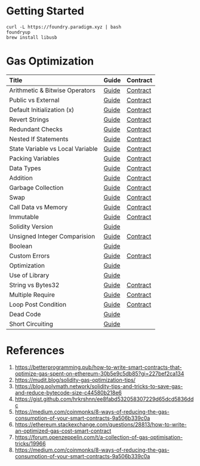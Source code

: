 # Getting Started

    curl -L https://foundry.paradigm.xyz | bash
    foundryup
    brew install libusb

# Gas Optimization

| Title                            | Guide                              | Contract                            |
| :------------------------------- | :--------------------------------- | :---------------------------------- |
| Arithmetic & Bitwise Operators   | [Guide](docs/Arithmetic.md)        | [Contract](src/Arithmetic.sol)      |
| Public vs External               | [Guide](docs/PublicExternal.md)    | [Contract](src/PublicExternal.sol)  |
| Default Initialization (x)       | [Guide](docs/DefaultInit.md)       | [Contract](src/DefaultInit.sol)     | 
| Revert Strings                   | [Guide](docs/RevertString.md)      | [Contract](src/RevertString.sol)    |  
| Redundant Checks                 | [Guide](docs/RedundantCheck.md)    | [Contract](src/RedundantCheck.sol)  |
| Nested If Statements             | [Guide](docs/NestedIf.md)          | [Contract](src/NestedIf.sol)        |  
| State Variable vs Local Variable | [Guide](docs/Array.md)             | [Contract](src/ArrayLength.sol)     |    
| Packing Variables                | [Guide](docs/PackVariables.md)     | [Contract](src/PackVariables.sol)   |  
| Data Types                       | [Guide](docs/DataType.md)          | [Contract](src/DataType.sol)        |
| Addition                         | [Guide](docs/Addition.md)          | [Contract](src/Addition.sol)        |    
| Garbage Collection               | [Guide](docs/GarbageCollection.md) | [Contract](src/GC.sol)              | 
| Swap                             | [Guide](docs/Swap.md)              | [Contract](src/Swap.sol)            | 
| Call Data vs Memory              | [Guide](docs/CDMem.md)             | [Contract](src/CDMem.sol)           |    
| Immutable                        | [Guide](docs/Immutable.md)         | [Contract](src/Immutable.sol)       |    
| Solidity Version                 | [Guide](docs/SolidityVersion.md)   |                                     |     
| Unsigned Integer Comparision     | [Guide](docs/CompareZero.md)       | [Contract](src/CompareZero.sol)     |   
| Boolean                          | [Guide](docs/Boolean.md)           |                                     |  
| Custom Errors                    | [Guide](docs/CustomError.md)       | [Contract](src/CustomError.sol)     |   
| Optimization                     | [Guide](docs/Optimization.md)      |                                     |    
| Use of Library                   | [Guide](docs/Library.md)           |                                     |                                     
| String vs Bytes32                | [Guide](docs/StringBytes.md)       | [Contract](src/StringBytes.sol)     |   
| Multiple Require                 | [Guide](docs/MultipleRequire.md)   | [Contract](src/MultipleRequire.sol) |  
| Loop Post Condition              | [Guide](docs/LoopPost.md)          | [Contract](src/LoopPost.sol)        |   
| Dead Code                        | [Guide](docs/DeadCode.md)          |                                     |                                     
| Short Circuiting                 | [Guide](docs/ShortCircuiting.md)   |                                     |                                     

# References

1. https://betterprogramming.pub/how-to-write-smart-contracts-that-optimize-gas-spent-on-ethereum-30b5e9c5db85?gi=227bef2ca134
2. https://mudit.blog/solidity-gas-optimization-tips/
3. https://blog.polymath.network/solidity-tips-and-tricks-to-save-gas-and-reduce-bytecode-size-c44580b218e6
4. https://gist.github.com/hrkrshnn/ee8fabd532058307229d65dcd5836ddc
5. https://medium.com/coinmonks/8-ways-of-reducing-the-gas-consumption-of-your-smart-contracts-9a506b339c0a
6. https://ethereum.stackexchange.com/questions/28813/how-to-write-an-optimized-gas-cost-smart-contract
7. https://forum.openzeppelin.com/t/a-collection-of-gas-optimisation-tricks/19966
8. https://medium.com/coinmonks/8-ways-of-reducing-the-gas-consumption-of-your-smart-contracts-9a506b339c0a
